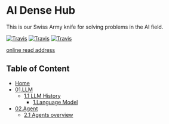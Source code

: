 # AI Dense Hub

This is our Swiss Army knife for solving problems in the AI field.

[![Travis](https://img.shields.io/badge/language-Java-blue.svg)]()
[![Travis](https://img.shields.io/badge/language-Python-red.svg)]()
[![Travis](https://img.shields.io/badge/language-Go-red.svg)]()

[online read address](https://blog.densehub.com)

## Table of Content

* [Home](/)
* [01.LLM](/01.大语言模型基础/)
  * [1.1 LLM History](/01.大语言模型基础/)
    * [1.Language Model](/01.大语言模型基础/1.语言模型/1.语言模型.md "1.语言模型")
* [02.Agent](/agent/)
  * [2.1 Agents overview](/agent/agent_frameworks_overview.md "Agent frameworks overview")


